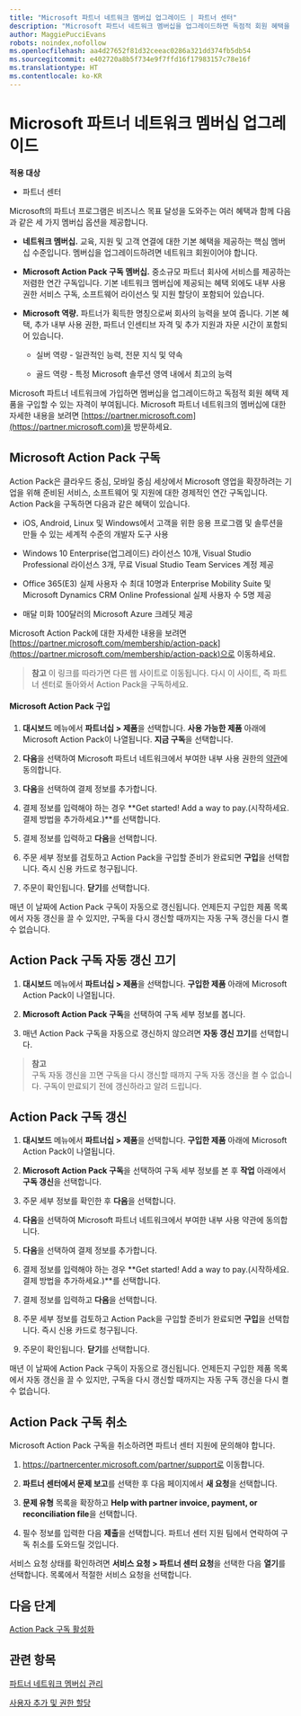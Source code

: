 ```yaml
---
title: "Microsoft 파트너 네트워크 멤버십 업그레이드 | 파트너 센터"
description: "Microsoft 파트너 네트워크 멤버십을 업그레이드하면 독점적 회원 혜택을 이용할 수 있는 자격이 부여됩니다. 제공되는 제품을 찾아서 구입하는 방법을 알아보세요."
author: MaggiePucciEvans
robots: noindex,nofollow
ms.openlocfilehash: aa4d27652f81d32ceeac0286a321dd374fb5db54
ms.sourcegitcommit: e402720a8b5f734e9f7ffd16f17983157c78e16f
ms.translationtype: HT
ms.contentlocale: ko-KR
---
```

# <a name="upgrade-your-microsoft-partner-network-membership"></a>Microsoft 파트너 네트워크 멤버십 업그레이드

**적용 대상**

-  파트너 센터

Microsoft의 파트너 프로그램은 비즈니스 목표 달성을 도와주는 여러 혜택과 함께 다음과 같은 세 가지 멤버십 옵션을 제공합니다.

- **네트워크 멤버십.** 교육, 지원 및 고객 연결에 대한 기본 혜택을 제공하는 핵심 멤버십 수준입니다. 멤버십을 업그레이드하려면 네트워크 회원이어야 합니다.

- **Microsoft Action Pack 구독 멤버십.** 중소규모 파트너 회사에 서비스를 제공하는 저렴한 연간 구독입니다. 기본 네트워크 멤버십에 제공되는 혜택 외에도 내부 사용 권한 서비스 구독, 소프트웨어 라이선스 및 지원 할당이 포함되어 있습니다.

- **Microsoft 역량.** 파트너가 획득한 명칭으로써 회사의 능력을 보여 줍니다. 기본 혜택, 추가 내부 사용 권한, 파트너 인센티브 자격 및 추가 지원과 자문 시간이 포함되어 있습니다.

  - 실버 역량 - 일관적인 능력, 전문 지식 및 약속

  - 골드 역량 - 특정 Microsoft 솔루션 영역 내에서 최고의 능력

Microsoft 파트너 네트워크에 가입하면 멤버십을 업그레이드하고 독점적 회원 혜택 제품을 구입할 수 있는 자격이 부여됩니다. Microsoft 파트너 네트워크의 멤버십에 대한 자세한 내용을 보려면 [https://partner.microsoft.com](https://partner.microsoft.com)을 방문하세요.


## <a name="subscribe-to-microsoft-action-pack"></a>Microsoft Action Pack 구독

Action Pack은 클라우드 중심, 모바일 중심 세상에서 Microsoft 영업을 확장하려는 기업을 위해 준비된 서비스, 소프트웨어 및 지원에 대한 경제적인 연간 구독입니다. Action Pack을 구독하면 다음과 같은 혜택이 있습니다.

- iOS, Android, Linux 및 Windows에서 고객을 위한 응용 프로그램 및 솔루션을 만들 수 있는 세계적 수준의 개발자 도구 사용 

- Windows 10 Enterprise(업그레이드) 라이선스 10개, Visual Studio Professional 라이선스 3개, 무료 Visual Studio Team Services 계정 제공 

- Office 365(E3) 실제 사용자 수 최대 10명과 Enterprise Mobility Suite 및 Microsoft Dynamics CRM Online Professional 실제 사용자 수 5명 제공

- 매달 미화 100달러의 Microsoft Azure 크레딧 제공

Microsoft Action Pack에 대한 자세한 내용을 보려면 [https://partner.microsoft.com/membership/action-pack](https://partner.microsoft.com/membership/action-pack)으로 이동하세요. 

>**참고** 이 링크를 따라가면 다른 웹 사이트로 이동됩니다. 다시 이 사이트, 즉 파트너 센터로 돌아와서 Action Pack을 구독하세요.


#### <a name="purchase-microsoft-action-pack"></a>Microsoft Action Pack 구입

1. **대시보드** 메뉴에서 **파트너십 > 제품**을 선택합니다. **사용 가능한 제품** 아래에 Microsoft Action Pack이 나열됩니다. **지금 구독**을 선택합니다. 

2. **다음**을 선택하여 Microsoft 파트너 네트워크에서 부여한 내부 사용 권한의 [약관](https://go.microsoft.com/fwlink/?linkid=842232)에 동의합니다.  

3. **다음**을 선택하여 결제 정보를 추가합니다. 

4. 결제 정보를 입력해야 하는 경우 **Get started! Add a way to pay.(시작하세요. 결제 방법을 추가하세요.)**를 선택합니다. 

5. 결제 정보를 입력하고 **다음**을 선택합니다.

6. 주문 세부 정보를 검토하고 Action Pack을 구입할 준비가 완료되면 **구입**을 선택합니다. 즉시 신용 카드로 청구됩니다.

7. 주문이 확인됩니다. **닫기**를 선택합니다.

매년 이 날짜에 Action Pack 구독이 자동으로 갱신됩니다. 언제든지 구입한 제품 목록에서 자동 갱신을 끌 수 있지만, 구독을 다시 갱신할 때까지는 자동 구독 갱신을 다시 켤 수 없습니다. 


## <a name="turn-off-automatic-action-pack-subscription-renewal"></a>Action Pack 구독 자동 갱신 끄기

1. **대시보드** 메뉴에서 **파트너십 > 제품**을 선택합니다. **구입한 제품** 아래에 Microsoft Action Pack이 나열됩니다.

2. **Microsoft Action Pack 구독**을 선택하여 구독 세부 정보를 봅니다. 

3. 매년 Action Pack 구독을 자동으로 갱신하지 않으려면 **자동 갱신 끄기**를 선택합니다. 

>**참고**<br>
구독 자동 갱신을 끄면 구독을 다시 갱신할 때까지 구독 자동 갱신을 켤 수 없습니다. 구독이 만료되기 전에 갱신하라고 알려 드립니다.


## <a name="renew-your-action-pack-subscription"></a>Action Pack 구독 갱신

1. **대시보드** 메뉴에서 **파트너십 > 제품**을 선택합니다. **구입한 제품** 아래에 Microsoft Action Pack이 나열됩니다.

2. **Microsoft Action Pack 구독**을 선택하여 구독 세부 정보를 본 후 **작업** 아래에서 **구독 갱신**을 선택합니다.  

3. 주문 세부 정보를 확인한 후 **다음**을 선택합니다.

4. **다음**을 선택하여 Microsoft 파트너 네트워크에서 부여한 내부 사용 약관에 동의합니다.  

5. **다음**을 선택하여 결제 정보를 추가합니다. 

6. 결제 정보를 입력해야 하는 경우 **Get started! Add a way to pay.(시작하세요. 결제 방법을 추가하세요.)**를 선택합니다. 

7. 결제 정보를 입력하고 **다음**을 선택합니다.

8. 주문 세부 정보를 검토하고 Action Pack을 구입할 준비가 완료되면 **구입**을 선택합니다. 즉시 신용 카드로 청구됩니다.

9. 주문이 확인됩니다. **닫기**를 선택합니다.

매년 이 날짜에 Action Pack 구독이 자동으로 갱신됩니다. 언제든지 구입한 제품 목록에서 자동 갱신을 끌 수 있지만, 구독을 다시 갱신할 때까지는 자동 구독 갱신을 다시 켤 수 없습니다. 


## <a name="cancel-your-action-pack-subscription"></a>Action Pack 구독 취소

Microsoft Action Pack 구독을 취소하려면 파트너 센터 지원에 문의해야 합니다.

1. https://partnercenter.microsoft.com/partner/support로 이동합니다.

2. **파트너 센터에서 문제 보고**를 선택한 후 다음 페이지에서 **새 요청**을 선택합니다.

3. **문제 유형** 목록을 확장하고 **Help with partner invoice, payment, or reconciliation file**을 선택합니다. 

4. 필수 정보를 입력한 다음 **제출**을 선택합니다. 파트너 센터 지원 팀에서 연락하여 구독 취소를 도와드릴 것입니다.

서비스 요청 상태를 확인하려면 **서비스 요청 > 파트너 센터 요청**을 선택한 다음 **열기**를 선택합니다. 목록에서 적절한 서비스 요청을 선택합니다.  

 
## <a name="next-steps"></a>다음 단계

[Action Pack 구독 활성화](manage-your-partner-network-benefits.md)


## <a name="related-topics"></a>관련 항목

[파트너 네트워크 멤버십 관리](manage-your-partner-network-benefits.md)

[사용자 추가 및 권한 할당](create-user-accounts-and-set-permissions.md)





